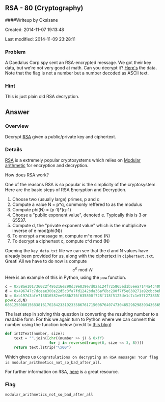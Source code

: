 ## RSA - 80 (Cryptography) ##
####Writeup by Oksisane

Created: 2014-11-07 19:13:48

Last modified: 2014-11-09 23:28:11




### Problem ###

A Daedalus Corp spy sent an RSA-encrypted message. We got their key data, but we're not very good at math. Can you decrypt it? [Here's](https://picoctf.com/problem-static/crypto/RSA/handout.tgz) the data. Note that the flag is not a number but a number decoded as ASCII text.

### Hint ###

This is just plain old RSA decryption.

## Answer ##

### Overview ###

Decrypt <a href="http://en.wikipedia.org/wiki/RSA_(cryptosystem)">RSA</a> given a public/private key and ciphertext.

### Details ###

 <a href="http://en.wikipedia.org/wiki/RSA_(cryptosystem)">RSA</a> is a extremely popular cryptosystems which relies on [Modular arithmetic](http://en.wikipedia.org/wiki/Modular_arithmetic) for encryption and decryption.

How does RSA work?


One of the reasons RSA is so popular is the simplicity of the cryptosystem. Here are the basic steps of RSA Encryption and Decryption.

1. Choose two (usually large) primes, p and q
2. Compute a value N = p*q, commonly reffered to as the modulus
3. Compute phi(N) = (p-1)*(q-1)
3. Choose a "public exponent value", denoted e. Typically this is 3 or 65537.
4. Compute d, the "private exponent value" which is the multiplicitve inverse of e mod(phi(N))
5. To encrypt a message m, compute m^e mod (N)
6. To decrypt a ciphertext c, compute c^d mod (N)

Opening the `key_data.txt` file we can see that the d and N values have already been provided for us, along with the ciphertext in `ciphertext.txt`. Great! All we have to do now is compute
$$
c^d \bmod N
$$
Here is an example of this in Python, using the `pow` function.
```python
c = 0x58ae101736022f486216e290d39e839e7d02a124f725865ed1b5eea7144a4c40828bd4d14dcea967561477a516ce338f293ca86efc72a272c332c5468ef43ed5d8062152aae9484a50051d71943cf4c3249d8c4b2f6c39680cc75e58125359edd2544e89f54d2e5cbed06bb3ed61e5ca7643ebb7fa04638aa0a0f23955e5b5d9
d = 0x496747c7dceae300e22d5c3fa7fd1242bda36af8bc280f7f5e630271a92cbcbeb7ae04132a00d5fc379274cbce8c353faa891b40d087d7a4559e829e513c97467345adca3aa66550a68889cf930ecdfde706445b3f110c0cb4a81ca66f8630ed003feea59a51dc1d18a7f6301f2817cb53b1fb58b2a5ad163e9f1f9fe463b901
N = 0xb197d3afe713816582ee988b276f635800f728f118f5125de1c7c1e57f2738351de8ac643c118a5480f867b6d8756021911818e470952bd0a5262ed86b4fc4c2b7962cd197a8bd8d8ae3f821ad712a42285db67c85983581c4c39f80dbb21bf700dbd2ae9709f7e307769b5c0e624b661441c1ddb62ef1fe7684bbe61d8a19e7
pow(c,d,N)
6861258080156838161702842331923358676171560876407473046529829839343656597465212914039681453600936115970901835821496646686989354106193309238635902806952707316468225954530890939348472370864299291305467697683712618633711800447421650242202732L
```
The last step in solving this question is converting the resulting number to  a readable form. For this we again turn to Python where we can convert this number using the function below (credit to [this blog](http://jhafranco.com/2012/01/29/rsa-implementation-in-python/))
``` python
def int2Text(number, size):
    text = "".join([chr((number >> j) & 0xff)
                    for j in reversed(range(0, size << 3, 8))])
    return text.lstrip("\x00")
```
Which gives us `Congratulations on decrypting an RSA message! Your flag is modular_arithmetics_not_so_bad_after_all`.

For further information on RSA, [here](http://crypto.stanford.edu/~dabo/papers/RSA-survey.pdf) is a great resource.
### Flag ###

    modular_arithmetics_not_so_bad_after_all

